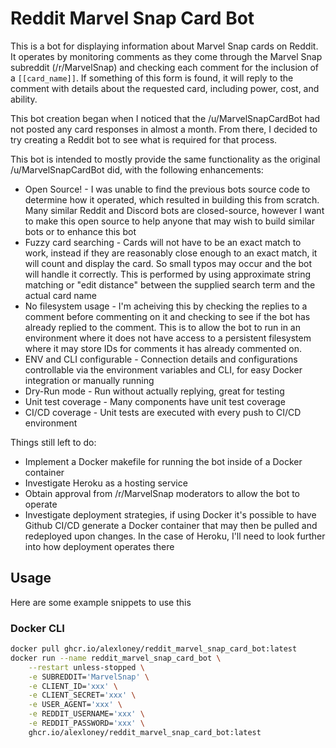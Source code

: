 # Reddit Marvel Snap Card Bot
This is a bot for displaying information about Marvel Snap cards on Reddit. It 
operates by monitoring comments as they come through the Marvel Snap subreddit 
(/r/MarvelSnap) and checking each comment for the inclusion of a `[[card_name]]`. 
If something of this form is found, it will reply to the comment with details 
about the requested card, including power, cost, and ability.

This bot creation began when I noticed that the /u/MarvelSnapCardBot had not
posted any card responses in almost a month. From there, I decided to try 
creating a Reddit bot to see what is required for that process.

This bot is intended to mostly provide the same functionality as the original 
/u/MarvelSnapCardBot did, with the following enhancements:
* Open Source! - I was unable to find the previous bots source code to determine how it operated, which resulted in building this from scratch. Many similar Reddit and Discord bots are closed-source, however I want to make this open source to help anyone that may wish to build similar bots or to enhance this bot
* Fuzzy card searching - Cards will not have to be an exact match to work, instead if they are reasonably close enough to an exact match, it will count and display the card. So small typos may occur and the bot will handle it correctly. This is performed by using approximate string matching or "edit distance" between the supplied search term and the actual card name
* No filesystem usage - I'm acheiving this by checking the replies to a comment before commenting on it and checking to see if the bot has already replied to the comment. This is to allow the bot to run in an environment where it does not have access to a persistent filesystem where it may store IDs for comments it has already commented on.
* ENV and CLI configurable - Connection details and configurations controllable via the environment variables and CLI, for easy Docker integration or manually running
* Dry-Run mode - Run without actually replying, great for testing
* Unit test coverage - Many components have unit test coverage
* CI/CD coverage - Unit tests are executed with every push to CI/CD environment

Things still left to do:
* Implement a Docker makefile for running the bot inside of a Docker container
* Investigate Heroku as a hosting service
* Obtain approval from /r/MarvelSnap moderators to allow the bot to operate
* Investigate deployment strategies, if using Docker it's possible to have Github CI/CD generate a Docker container that may then be pulled and redeployed upon changes. In the case of Heroku, I'll need to look further into how deployment operates there

## Usage
Here are some example snippets to use this

### Docker CLI
```bash
docker pull ghcr.io/alexloney/reddit_marvel_snap_card_bot:latest
docker run --name reddit_marvel_snap_card_bot \
    --restart unless-stopped \
    -e SUBREDDIT='MarvelSnap' \
    -e CLIENT_ID='xxx' \
    -e CLIENT_SECRET='xxx' \
    -e USER_AGENT='xxx' \
    -e REDDIT_USERNAME='xxx' \
    -e REDDIT_PASSWORD='xxx' \
    ghcr.io/alexloney/reddit_marvel_snap_card_bot:latest
```
